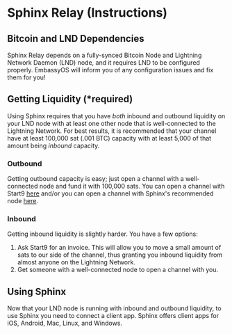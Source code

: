 # Sphinx Relay (Instructions)

## Bitcoin and LND Dependencies

Sphinx Relay depends on a fully-synced Bitcoin Node and Lightning Network Daemon (LND) node, and it requires LND to be configured properly. EmbassyOS will inform you of any configuration issues and fix them for you!

## Getting Liquidity (\*required)

Using Sphinx requires that you have _both_ inbound and outbound liquidity on your LND node with at least one other node that is well-connected to the Lightning Network. For best results, it is recommended that your channel have at least 100,000 sat (.001 BTC) capacity with at least 5,000 of that amount being _inbound_ capacity.

### Outbound

Getting outbound capacity is easy; just open a channel with a well-connected node and fund it with 100,000 sats. You can open a channel with Start9 [here](https://1ml.com/node/025d28dc4c4f5ce4194c31c3109129cd741fafc1ff2f6ea53f97de2f58877b2295) and/or you can open a channel with Sphinx's recommended node [here](https://github.com/stakwork/sphinx-relay/wiki/Home-node-FAQ).

### Inbound

Getting inbound liquidity is slightly harder. You have a few options:

1. Ask Start9 for an invoice. This will allow you to move a small amount of sats to our side of the channel, thus granting you inbound liquidity from almost anyone on the Lightning Network.
1. Get someone with a well-connected node to open a channel with you.

## Using Sphinx

Now that your LND node is running with inbound and outbound liquidity, to use Sphinx you need to connect a client app. Sphinx offers client apps for iOS, Android, Mac, Linux, and Windows.
